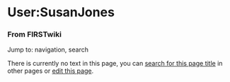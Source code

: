 

# User:SusanJones

### From FIRSTwiki

Jump to: navigation, search

There is currently no text in this page, you can [search for this page
title](Special:Search/SusanJones "Special:Search/SusanJones" ) in
other pages or [edit this
page](http://www.firstwiki.net/index.php?title=User:SusanJones&action=edit
"http://www.firstwiki.net/index.php?title=User:SusanJones&action=edit" ).


